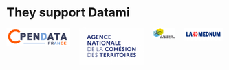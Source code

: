 <h1 class="has-text-centered mt-6 mb-6">
  They support Datami
</h1>

<div class="columns is-multiline py-2 is-8 is-mobile is-vcentered is-centered mt-0 mb-6">
  <div class="column is-3 has-text-centered">
    <a class=""
      href="https://www.opendatafrance.net/"
      target="_blank">
      <img
        src="https://raw.githubusercontent.com/multi-coop/datami-website-content/main/images/clients/odf-logo.svg"
        alt="OPEN DATA FRANCE"
      />
    </a>
  </div>
  <div class="column is-3 has-text-centered">
    <a class=""
      href="https://agence-cohesion-territoires.gouv.fr/"
      target="_blank">
      <img
        src="https://raw.githubusercontent.com/multi-coop/datami-website-content/main/images/clients/anct-logo.png"
        alt="ANCT"
      />
    </a>
  </div>
  <div class="column is-3 has-text-centered">
    <a class=""
      href="https://lafabriquedesmobilites.fr/"
      target="_blank">
      <img
        src="https://raw.githubusercontent.com/multi-coop/datami-website-content/main/images/clients/fabmob-logo.png"
        alt="FABMOB"
      />
    </a>
  </div>
  <div class="column is-3 has-text-centered">
    <a class=""
      href="https://lamednum.coop"
      target="_blank">
      <img
        src="https://raw.githubusercontent.com/multi-coop/datami-website-content/main/images/clients/mednum-logo.png"
        alt="MEDNUM"
      />
    </a>
  </div>
</div>
 